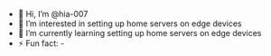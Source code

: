 - 👋 Hi, I’m @hia-007
- 👀 I’m interested in setting up home servers on edge devices
- 🌱 I’m currently learning setting up home servers on edge devices
- ⚡ Fun fact: -

<!---
hia-007/hia-007 is a ✨ special ✨ repository because its `README.md` (this file) appears on your GitHub profile.
You can click the Preview link to take a look at your changes.
--->
